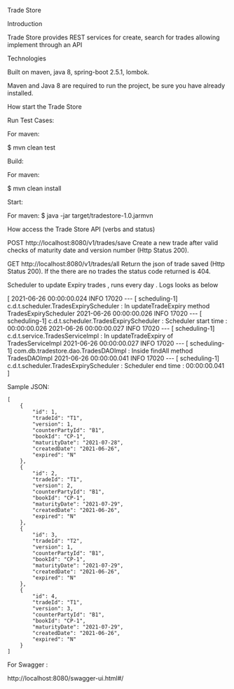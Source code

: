 Trade Store

Introduction

Trade Store provides REST services for create, search for trades allowing implement through an API 

Technologies

Built on maven, java 8, spring-boot 2.5.1, lombok.

Maven and Java 8 are required to run the project, be sure you have already installed.

How start the Trade Store

Run Test Cases:

For maven:

$ mvn clean test

Build:

For maven:

$ mvn clean install

Start:

For maven:
$ java -jar target/tradestore-1.0.jarmvn

How access the Trade Store API (verbs and status)

POST http://localhost:8080/v1/trades/save
Create a new trade after valid checks of maturity date and version number (Http Status 200).

GET http://localhost:8080/v1/trades/all
Return the json of trade saved (Http Status 200). If the there are no trades the status code returned is 404.

Scheduler to update Expiry trades , runs every day . Logs looks as below

[
2021-06-26 00:00:00.024  INFO 17020 --- [   scheduling-1] c.d.t.scheduler.TradesExpiryScheduler    : In updateTradeExpiry method TradesExpiryScheduler
2021-06-26 00:00:00.026  INFO 17020 --- [   scheduling-1] c.d.t.scheduler.TradesExpiryScheduler    : Scheduler start time : 00:00:00.026
2021-06-26 00:00:00.027  INFO 17020 --- [   scheduling-1] c.d.t.service.TradesServiceImpl          : In updateTradeExpiry of TradesServiceImpl
2021-06-26 00:00:00.027  INFO 17020 --- [   scheduling-1] com.db.tradestore.dao.TradesDAOImpl      : Inside findAll method TradesDAOImpl
2021-06-26 00:00:00.041  INFO 17020 --- [   scheduling-1] c.d.t.scheduler.TradesExpiryScheduler    : Scheduler end time : 00:00:00.041
]
 
Sample JSON:

	[
        {
            "id": 1,
            "tradeId": "T1",
            "version": 1,
            "counterPartyId": "B1",
            "bookId": "CP-1",
            "maturityDate": "2021-07-28",
            "createdDate": "2021-06-26",
            "expired": "N"
        },
        {
            "id": 2,
            "tradeId": "T1",
            "version": 2,
            "counterPartyId": "B1",
            "bookId": "CP-1",
            "maturityDate": "2021-07-29",
            "createdDate": "2021-06-26",
            "expired": "N"
        },
        {
            "id": 3,
            "tradeId": "T2",
            "version": 1,
            "counterPartyId": "B1",
            "bookId": "CP-1",
            "maturityDate": "2021-07-29",
            "createdDate": "2021-06-26",
            "expired": "N"
        },
        {
            "id": 4,
            "tradeId": "T1",
            "version": 3,
            "counterPartyId": "B1",
            "bookId": "CP-1",
            "maturityDate": "2021-07-29",
            "createdDate": "2021-06-26",
            "expired": "N"
        }
    ]
	
For Swagger :

http://localhost:8080/swagger-ui.html#/
